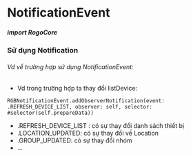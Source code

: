 
# NotificationEvent

##### import RogoCore

### Sử dụng Notification

###### Vd vể trường hợp sử dụng NotificationEvent:

- Vd trong trường hợp ta thay đổi listDevice:
```
RGBNotificationEvent.addObserverNotification(event: .REFRESH_DEVICE_LIST, observer: self, selector: #selector(self.prepareData))
```
- .REFRESH_DEVICE_LIST : có sự thay đổi danh sách thiết bị
- .LOCATION_UPDATED: có sự thay đổi về Location
- .GROUP_UPDATED: có sự thay đổi nhóm
- ...
